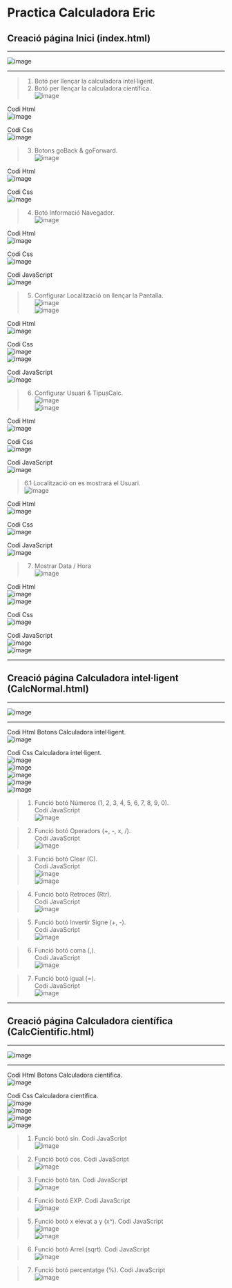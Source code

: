 # Practica Calculadora Eric

## Creació página Inici (index.html)  

***
![image](https://user-images.githubusercontent.com/71662908/100499213-f6fb7800-3167-11eb-9ee0-e20daf5071ea.png)
***

> 1. Botó per llençar la calculadora intel·ligent.  
> 2. Botó per llençar la calculadora científica.  
![image](https://user-images.githubusercontent.com/71662908/100499241-2611e980-3168-11eb-9060-1cc54121b2ad.png)  

Codi Html  
![image](https://user-images.githubusercontent.com/71662908/100499259-5a85a580-3168-11eb-9968-71eeeb91308f.png)  

Codi Css  
![image](https://user-images.githubusercontent.com/71662908/100499313-dd0e6500-3168-11eb-86e0-b96aea178695.png)  

> 3. Botons goBack & goForward.  
![image](https://user-images.githubusercontent.com/71662908/100499351-278fe180-3169-11eb-9203-08323c184a94.png)

Codi Html  
![image](https://user-images.githubusercontent.com/71662908/100499373-6aea5000-3169-11eb-90ad-ad16bc533e1f.png)  

Codi Css  
![image](https://user-images.githubusercontent.com/71662908/100499390-8ead9600-3169-11eb-9f90-3569f362c1bf.png)  

> 4. Botó Informació Navegador.  
![image](https://user-images.githubusercontent.com/71662908/100499409-bac91700-3169-11eb-90ba-10f5aa38db08.png)  

Codi Html  
![image](https://user-images.githubusercontent.com/71662908/100499443-f4018700-3169-11eb-88e5-47b29c203c1d.png)  

Codi Css  
![image](https://user-images.githubusercontent.com/71662908/100499454-08de1a80-316a-11eb-9fa8-f7d89705c1c5.png)  

Codi JavaScript  
![image](https://user-images.githubusercontent.com/71662908/100499488-56f31e00-316a-11eb-8540-61ecf704ba92.png)  

> 5. Configurar Localització on llençar la Pantalla.  
![image](https://user-images.githubusercontent.com/71662908/100499573-f31d2500-316a-11eb-998c-efdd3006252f.png)  
![image](https://user-images.githubusercontent.com/71662908/100499623-5eff8d80-316b-11eb-80a3-fb9c875201d2.png)  

Codi Html  
![image](https://user-images.githubusercontent.com/71662908/100501251-e51bd400-316b-11eb-8491-afdeaffbd2ba.png)  

Codi Css  
![image](https://user-images.githubusercontent.com/71662908/100503524-873bbc00-316c-11eb-970e-00196ce5cfe6.png)  
![image](https://user-images.githubusercontent.com/71662908/100505141-fca78c80-316c-11eb-88f0-91d6838a811d.png)  

Codi JavaScript  
![image](https://user-images.githubusercontent.com/71662908/100502352-31671400-316c-11eb-9610-d794b1889104.png)

> 6. Configurar Usuari & TipusCalc.  
![image](https://user-images.githubusercontent.com/71662908/100499566-e13b8200-316a-11eb-9df3-1ebfac2f8b14.png)  
![image](https://user-images.githubusercontent.com/71662908/100499623-5eff8d80-316b-11eb-80a3-fb9c875201d2.png)  

Codi Html  
![image](https://user-images.githubusercontent.com/71662908/100501994-18f6f980-316c-11eb-806b-057f47499030.png)

Codi Css  
![image](https://user-images.githubusercontent.com/71662908/100503825-9cb0e600-316c-11eb-9a7b-45ddb3a98051.png)

Codi JavaScript  
![image](https://user-images.githubusercontent.com/71662908/100502352-31671400-316c-11eb-9610-d794b1889104.png)

> 6.1 Localització on es mostrará el Usuari.  
![image](https://user-images.githubusercontent.com/71662908/100501607-fc5ac180-316b-11eb-92de-4d9dd43d4c8e.png)

Codi Html  
![image](https://user-images.githubusercontent.com/71662908/100504496-d08c0b80-316c-11eb-8fbd-4024de20394a.png)  

Codi Css  
![image](https://user-images.githubusercontent.com/71662908/100504828-e699cc00-316c-11eb-898c-0d0a2d71b868.png)  

Codi JavaScript  
![image](https://user-images.githubusercontent.com/71662908/100503149-6a9f8400-316c-11eb-94f2-1af47a5fe34a.png)

> 7. Mostrar Data / Hora  
![image](https://user-images.githubusercontent.com/71662908/100506356-590aac00-316d-11eb-92b6-3222952e5646.png)  

Codi Html  
![image](https://user-images.githubusercontent.com/71662908/100506593-6c1d7c00-316d-11eb-8e28-55f80f8bb8c1.png)    
![image](https://user-images.githubusercontent.com/71662908/100507427-a9820980-316d-11eb-96b6-e2f1815d245a.png)  

Codi Css  
![image](https://user-images.githubusercontent.com/71662908/100507217-9b33ed80-316d-11eb-8d25-0f5ff8c8d774.png)  

Codi JavaScript  
![image](https://user-images.githubusercontent.com/71662908/100506819-7ccdf200-316d-11eb-8b4a-535d500055c4.png)  
![image](https://user-images.githubusercontent.com/71662908/100507066-8e16fe80-316d-11eb-82db-9e4a42bda7fe.png)  

***

## Creació página Calculadora intel·ligent (CalcNormal.html)  

***
![image](https://user-images.githubusercontent.com/71662908/100509642-552b5980-316e-11eb-9de0-13e7056346c9.png)  
***
Codi Html Botons Calculadora intel·ligent.  
![image](https://user-images.githubusercontent.com/71662908/100513748-d33c3000-316f-11eb-9daf-43c50e8fa7fb.png)

Codi Css Calculadora intel·ligent.  
![image](https://user-images.githubusercontent.com/71662908/100514187-e69cca80-3172-11eb-8e82-3f7d573af0e8.png)  
![image](https://user-images.githubusercontent.com/71662908/100514190-f3212300-3172-11eb-8424-86f9ed86d2cc.png)  
![image](https://user-images.githubusercontent.com/71662908/100514195-fa483100-3172-11eb-82fb-8dadee000fef.png)  
![image](https://user-images.githubusercontent.com/71662908/100514208-02a06c00-3173-11eb-9edb-1940faf03bb0.png)  
![image](https://user-images.githubusercontent.com/71662908/100514214-0a601080-3173-11eb-9c09-ed0ddb96c12f.png)  

> 1. Funció botó Números (1, 2, 3, 4, 5, 6, 7, 8, 9, 0).  
Codi JavaScript  
![image](https://user-images.githubusercontent.com/71662908/100513757-e6e79680-316f-11eb-8a4c-55e803261937.png)  

> 2. Funció botó Operadors (+, -, x, /).  
Codi JavaScript  
![image](https://user-images.githubusercontent.com/71662908/100513774-054d9200-3170-11eb-8a1b-0f9e4b4834bf.png)  

> 3. Funció botó Clear (C).  
Codi JavaScript  
![image](https://user-images.githubusercontent.com/71662908/100513787-17c7cb80-3170-11eb-8a45-a1f6b2ceb86f.png)  
![image](https://user-images.githubusercontent.com/71662908/100513795-26ae7e00-3170-11eb-95e2-bb1982372c00.png)  

> 4. Funció botó Retroces (Rtr).  
Codi JavaScript  
![image](https://user-images.githubusercontent.com/71662908/100513843-65443880-3170-11eb-93a4-cc9eeb576763.png)  

> 5. Funció botó Invertir Signe (+, -).  
Codi JavaScript  
![image](https://user-images.githubusercontent.com/71662908/100513826-53629580-3170-11eb-8e24-c2a228ed7391.png)  

> 6. Funció botó coma (,).  
Codi JavaScript  
![image](https://user-images.githubusercontent.com/71662908/100513809-39c14e00-3170-11eb-89db-d857a9677c0a.png)  
  
> 7. Funció botó igual (=).  
Codi JavaScript  
![image](https://user-images.githubusercontent.com/71662908/100513819-46de3d00-3170-11eb-9123-9bce7040f47d.png)  


***

## Creació página Calculadora científica (CalcCientific.html)  

***
![image](https://user-images.githubusercontent.com/71662908/100513918-ffa47c00-3170-11eb-9cc8-2bf402acf051.png)  
***
Codi Html Botons Calculadora científica.  
![image](https://user-images.githubusercontent.com/71662908/100513941-2ebaed80-3171-11eb-8753-4f8fb885cd40.png)  

Codi Css Calculadora científica.  
![image](https://user-images.githubusercontent.com/71662908/100514265-72aef200-3173-11eb-9443-0370cf1462b3.png)  
![image](https://user-images.githubusercontent.com/71662908/100514234-354a6480-3173-11eb-91ed-ae775fadc3f5.png)  
![image](https://user-images.githubusercontent.com/71662908/100514250-5ad76e00-3173-11eb-8d00-71102c72ce26.png)  
![image](https://user-images.githubusercontent.com/71662908/100514262-6a56b700-3173-11eb-8310-744a5bcd5d3f.png)  

> 1. Funció botó sin.
Codi JavaScript  
![image](https://user-images.githubusercontent.com/71662908/100514087-1a2b2500-3172-11eb-96b2-150a7092fe5a.png)  

> 2. Funció botó cos.
Codi JavaScript  
![image](https://user-images.githubusercontent.com/71662908/100514096-27e0aa80-3172-11eb-8b5c-c6d0cdcd2a86.png)  

> 3. Funció botó tan.
Codi JavaScript  
![image](https://user-images.githubusercontent.com/71662908/100514130-60808400-3172-11eb-939c-1576f1371b5c.png)  

> 4. Funció botó EXP.
Codi JavaScript  
![image](https://user-images.githubusercontent.com/71662908/100514124-52326800-3172-11eb-8f6e-bc1ff1f90314.png)  

> 5. Funció botó x elevat a y (x^).
Codi JavaScript  
![image](https://user-images.githubusercontent.com/71662908/100514139-742bea80-3172-11eb-9d93-ae5d8fafd6c0.png)  
![image](https://user-images.githubusercontent.com/71662908/100514150-89087e00-3172-11eb-8ca1-e4b9feb62a48.png)  

> 6. Funció botó Arrel (sqrt).
Codi JavaScript  
![image](https://user-images.githubusercontent.com/71662908/100514105-34650300-3172-11eb-9bd4-be3beb335653.png)  

> 7. Funció botó percentatge (%).
Codi JavaScript  
![image](https://user-images.githubusercontent.com/71662908/100514113-421a8880-3172-11eb-8de5-75ec197ff8d5.png)  
